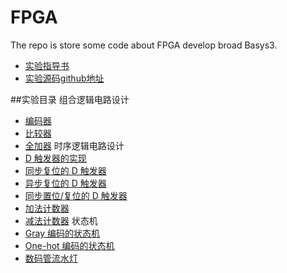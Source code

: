 # FPGA

The repo is store some code about FPGA develop broad Basys3.

- [实验指导书](https://wenku.baidu.com/view/f16258d72b160b4e767fcfdd.html?pn=51)
- [实验源码github地址](https://github.com/peiqiaoWang/FPGA_basys3)

##实验目录
组合逻辑电路设计
- [编码器](https://github.com/peiqiaoWang/FPGA_basys3/tree/master/encoder)
- [比较器](https://github.com/peiqiaoWang/FPGA_basys3/tree/master/compare)
- [全加器](https://github.com/peiqiaoWang/FPGA_basys3/tree/master/ful_adder)
时序逻辑电路设计
- [ D 触发器的实现](https://github.com/peiqiaoWang/FPGA_basys3/tree/master/D_tri)
- [同步复位的 D 触发器](https://github.com/peiqiaoWang/FPGA_basys3/tree/master/sync_d_tri)
- [异步复位的 D 触发器](https://github.com/peiqiaoWang/FPGA_basys3/tree/master/async_d_tri)
- [同步置位/复位的 D 触发器](https://github.com/peiqiaoWang/FPGA_basys3/tree/master/sync_rst_tri)
- [加法计数器](https://github.com/peiqiaoWang/FPGA_basys3/tree/master/add_counter)
- [减法计数器](https://github.com/peiqiaoWang/FPGA_basys3/tree/master/sub_counter)
状态机
- [Gray 编码的状态机](https://github.com/peiqiaoWang/FPGA_basys3/tree/master/gray_state)
- [One-hot 编码的状态机](https://github.com/peiqiaoWang/FPGA_basys3/tree/master/one_hot_state)
- [数码管流水灯](https://github.com/peiqiaoWang/FPGA_basys3/tree/master/7seg)
